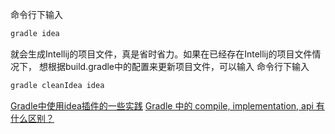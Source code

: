 
命令行下输入
```gradle
gradle idea
```

就会生成Intellij的项目文件，真是省时省力。如果在已经存在Intellij的项目文件情况下，
想根据build.gradle中的配置来更新项目文件，可以输入
命令行下输入
```gradle
gradle cleanIdea idea
```

[Gradle中使用idea插件的一些实践](https://www.cnblogs.com/huang0925/p/3458507.html) 
[Gradle 中的 compile, implementation, api 有什么区别？](https://www.dengkaiting.com/2019/09/01/Gradle-%E4%B8%AD%E7%9A%84-compile-implementation-api-%E6%9C%89%E4%BB%80%E4%B9%88%E5%8C%BA%E5%88%AB%EF%BC%9F/)   